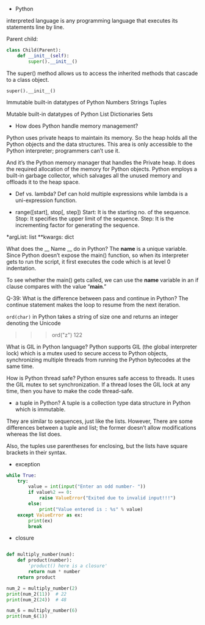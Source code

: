 * Python

interpreted language is any programming language that executes its statements line by line.

Parent child:
```py
class Child(Parent):
    def __init__(self):
        super().__init__()
```
The super() method allows us to access the inherited methods that cascade to a class object.

`super().__init__()`

Immutable built-in datatypes of Python
Numbers Strings Tuples

Mutable built-in datatypes of Python
List Dictionaries Sets


* How does Python handle memory management?

Python uses private heaps to maintain its memory. So the heap holds all the Python objects and the data structures. This area is only accessible to the Python interpreter; programmers can’t use it.

And it’s the Python memory manager that handles the Private heap. It does the required allocation of the memory for Python objects.
Python employs a built-in garbage collector, which salvages all the unused memory and offloads it to the heap space.

* Def vs. lambda?
Def can hold multiple expressions while lambda is a uni-expression function.


* range([start], stop[, step])
Start: It is the starting no. of the sequence.
Stop: It specifies the upper limit of the sequence.
Step: It is the incrementing factor for generating the sequence.

*argList: list
**kwargs: dict


What does the __ Name __ do in Python?
The __name__ is a unique variable. Since Python doesn’t expose the main() function, so when its interpreter gets to run the script, it first executes the code which is at level 0 indentation.

To see whether the main() gets called, we can use the __name__ variable in an if clause compares with the value “__main__.”

Q-39: What is the difference between pass and continue in Python?
The continue statement makes the loop to resume from the next iteration.

 `ord(char)` in Python takes a string of size one and returns an integer denoting the Unicode

 >>> ord("z")
122


What is GIL in Python language?
Python supports GIL (the global interpreter lock) which is a mutex used to secure access to Python objects, synchronizing multiple threads from running the Python bytecodes at the same time.


How is Python thread safe?
Python ensures safe access to threads. It uses the GIL mutex to set synchronization. If a thread loses the GIL lock at any time, then you have to make the code thread-safe.


* a tuple in Python?
A tuple is a collection type data structure in Python which is immutable.

They are similar to sequences, just like the lists. However, There are some differences between a tuple and list; the former doesn’t allow modifications whereas the list does.

Also, the tuples use parentheses for enclosing, but the lists have square brackets in their syntax.

* exception
```py
while True:
    try:
        value = int(input("Enter an odd number- "))
        if value%2 == 0:
            raise ValueError("Exited due to invalid input!!!")
        else:
            print("Value entered is : %s" % value)
    except ValueError as ex:
        print(ex)
        break
```

* closure

```py

def multiply_number(num):
    def product(number):
        'product() here is a closure'
        return num * number
    return product

num_2 = multiply_number(2)
print(num_2(11))  # 22
print(num_2(24))  # 48

num_6 = multiply_number(6)
print(num_6(1))

```
